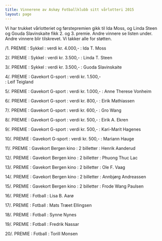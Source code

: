 ```yaml
---
title: Vinnerene av Askøy Fotballklubb sitt vårlotteri 2015
layout: page
---
```


Vi har trukket vårlotteriet og førstepremien gikk til Ida Moss, og Linda Steen og Gouda Slavinskaite fikk 2. og 3. premie. Andre vinnere se listen under.
Andre vinnere blir tilskrevet. Vi takker alle for støtten. 



/1. PREMIE
: Sykkel
: verdi kr. 4.000,-
: Ida T. Moss

2/. PREMIE
: Sykkel
: verdi kr. 3.500,-
: Linda T. Steen

3/. PREMIE
: Sykkel
: verdi kr. 3.500,-
: Guoda Slavinskaite

4/. PREMIE
: Gavekort G-sport
: verdi kr.  1.500,-	
: Leif Teigland 

5/. PREMIE
: Gavekort G-sport
: verdi kr.  1.000,-
: Anne Therese Vonheim

6/. PREMIE
: Gavekort G-sport
: verdi kr.    800,-
: Eirik Mathiassen

7/. PREMIE
: Gavekort G-sport
: verdi kr.    600,-
: Gro Wang

8/. PREMIE
: Gavekort G-sport
: verdi kr.    500,-
: Eirik A. Ekren

9/. PREMIE
: Gavekort G-sport
: verdi kr.    500,-
: Kari-Marit Hagenes

10/. PREMIE
: Gavekort G-sport
: verdi kr.    500,-
: Mariann Hauge

11/. PREMIE
: Gavekort Bergen kino
: 2 billetter
: Henrik Aanderud

12/. PREMIE
: Gavekort Bergen kino
: 2 billetter
: Phuong Thuc Lac

13/. PREMIE
: Gavekort Bergen kino
: 2 billetter
: Ole F. Vaag

14/. PREMIE
: Gavekort Bergen kino
: 2 billetter
: Annbjørg Andreassen

15/. PREMIE
: Gavekort Bergen kino
: 2 billetter
: Frode Wang Paulsen

16/. PREMIE
: Fotball
: Lisa B. Aarø

17/. PREMIE
: Fotball
: Mats Træet Ellingsen

18/. PREMIE
: Fotball
: Synne Nynes

19/. PREMIE
: Fotball
: Fredrik Nassar

20/. PREMIE
: Fotball
: Torill Monsen
